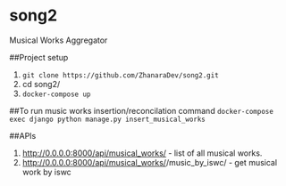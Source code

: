 # song2
Musical Works Aggregator

##Project setup
1) ```git clone https://github.com/ZhanaraDev/song2.git```
2) cd song2/
3) ```docker-compose up```

##To run music works insertion/reconcilation command
```docker-compose exec django python manage.py insert_musical_works```

##APIs
1) http://0.0.0.0:8000/api/musical_works/ - list of all musical works.
2) http://0.0.0.0:8000/api/musical_works/<iswc>/music_by_iswc/ - get musical work by iswc
